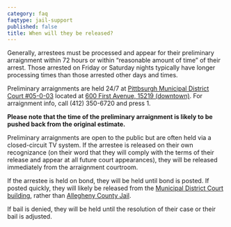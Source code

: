 ```yaml
---
category: faq
faqtype: jail-support
published: false
title: When will they be released?
---
```

Generally, arrestees must be processed and appear for their preliminary arraignment within 72 hours or within “reasonable amount of time” of their arrest. Those arrested on Friday or Saturday nights typically have longer processing times than those arrested other days and times. 

Preliminary arraignments are held 24/7 at [Pittbsurgh Municipal District Court #05-0-03](http://www.pacourts.us/courts/minor-courts/) located at [600 First Avenue, 15219 (downtown)](https://goo.gl/maps/xhNsbQMZ2Hm). For arraignment info, call (412) 350-6720 and press 1. 

__Please note that the time of the preliminary arraignment is likely to be pushed back from the original estimate.__

Preliminary arraignments are open to the public but are often held via a closed-circuit TV system. If the arrestee is released on their own recognizance (on their word that they will comply with the terms of their release and appear at all future court appearances), they will be released immediately from the arraignment courtroom.   

If the arrestee is held on bond, they will be held until bond is posted. If posted quickly, they will likely be released from the [Municipal District Court building](https://goo.gl/maps/xhNsbQMZ2Hm), rather than [Allegheny County Jail](https://goo.gl/maps/h1SfEPzyRaJ2). 

If bail is denied, they will be held until the resolution of their case or their bail is adjusted.
